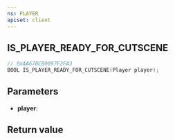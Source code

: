 ```yaml
---
ns: PLAYER
apiset: client
---
```

## IS_PLAYER_READY_FOR_CUTSCENE

```c
// 0xAA67BCB0097F2FA3
BOOL IS_PLAYER_READY_FOR_CUTSCENE(Player player);
```


## Parameters
* **player**:

## Return value

